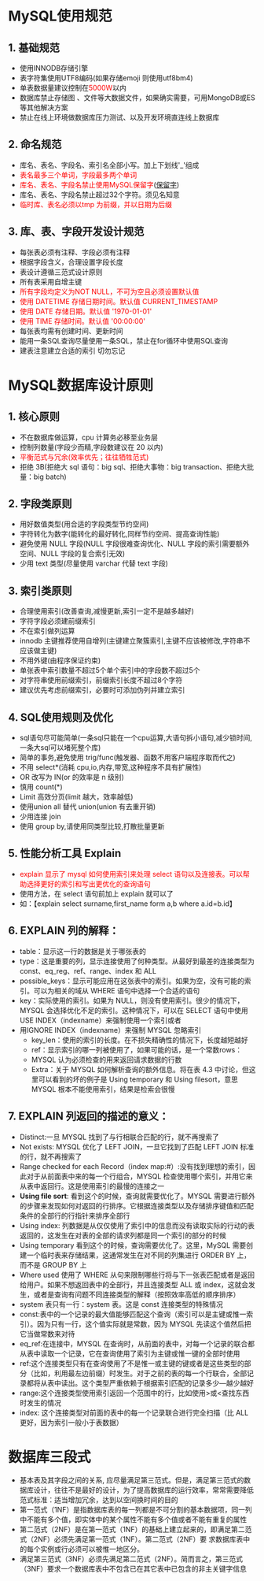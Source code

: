 # MySQL使用规范

## 1. 基础规范
   * 使用INNODB存储引擎
   * 表字符集使用UTF8编码(如果存储emoji 则使用utf8bm4)
   * 单表数据量建议控制在<label style="color:red">5000W</label>以内
   * 数据库禁止存储图 、文件等大数据文件，如果确实需要，可用MongoDB或ES等其他解决方案
   * 禁止在线上环境做数据库压力测试、以及开发环境直连线上数据库
   
## 2. 命名规范
   * 库名、表名、字段名、索引名全部小写。加上下划线'_'组成
   * <label style="color:red">表名最多三个单词，字段最多两个单词</label>
   * <label style="color:red">库名、表名、字段名禁止使用MySQL保留字</label>([保留字](https://www.cnblogs.com/duanxz/p/5099989.html))
   * 库名、表名、字段名禁止超过32个字符。须见名知意
   * <label style="color:red">临时库、表名必须以tmp 为前缀，并以日期为后缀</label>
   
## 3. 库、表、字段开发设计规范
   * 每张表必须有注释、字段必须有注释
   * 根据字段含义，合理设置字段长度
   * 表设计遵循三范式设计原则
   * 所有表采用自增主键
   * <label style="color:red">所有字段均定义为NOT NULL，不可为空且必须设置默认值</label>
   * <label style="color:red">使用 DATETIME 存储日期时间。默认值 CURRENT_TIMESTAMP</label>
   * <label style="color:red">使用 DATE 存储日期。默认值 '1970-01-01'</label>
   * <label style="color:red">使用 TIME 存储时间。默认值 '00:00:00'</label>
   * 每张表均需有创建时间、更新时间
   * 能用一条SQL查询尽量使用一条SQL，禁止在for循环中使用SQL查询
   * 建表注意建立合适的索引 切勿忘记
   
   
# MySQL数据库设计原则
##  1. 核心原则
   * 不在数据库做运算，cpu 计算务必移至业务层
   * 控制列数量(字段少而精,字段数建议在 20 以内)
   * <label style="color:red">平衡范式与冗余(效率优先；往往牺牲范式)</label>
   * 拒绝 3B(拒绝大 sql 语句：big sql、拒绝大事物：big transaction、拒绝大批量：big batch)
   
##  2. 字段类原则
   * 用好数值类型(用合适的字段类型节约空间)
   * 字符转化为数字(能转化的最好转化,同样节约空间、提高查询性能)
   * 避免使用 NULL 字段(NULL 字段很难查询优化、NULL 字段的索引需要额外空间、NULL 字段的复合索引无效)
   * 少用 text 类型(尽量使用 varchar 代替 text 字段)
   
##  3. 索引类原则
  * 合理使用索引(改善查询,减慢更新,索引一定不是越多越好)
  * 字符字段必须建前缀索引
  * 不在索引做列运算
  * innodb 主键推荐使用自增列(主键建立聚簇索引,主键不应该被修改,字符串不应该做主键)
  * 不用外键(由程序保证约束)
  * 单张表中索引数量不超过5个单个索引中的字段数不超过5个
  * 对字符串使用前缀索引，前缀索引长度不超过8个字符
  * 建议优先考虑前缀索引，必要时可添加伪列并建立索引
  
##  4. SQL使用规则及优化 
   * sql语句尽可能简单(一条sql只能在一个cpu运算,大语句拆小语句,减少锁时间,一条大sql可以堵死整个库)
   * 简单的事务,避免使用 trig/func(触发器、函数不用客户端程序取而代之)
   * 不用 select*(消耗 cpu,io,内存,带宽,这种程序不具有扩展性)
   * OR 改写为 IN(or 的效率是 n 级别)
   * 慎用 count(*)
   * Limit 高效分页(limit 越大，效率越低)
   * 使用union all 替代 union(union 有去重开销)
   * 少用连接 join
   * 使用 group by,请使用同类型比较,打散批量更新
   
##  5. 性能分析工具 Explain
   * <label style="color:red">explain 显示了 mysql 如何使用索引来处理 select 语句以及连接表。可以帮助选择更好的索引和写出更优化的查询语句</label>
   * 使用方法，在 select 语句前加上 explain 就可以了
   * 如：【explain select surname,first_name form a,b where a.id=b.id】

## 6. EXPLAIN 列的解释：
   * table：显示这一行的数据是关于哪张表的
   * type：这是重要的列，显示连接使用了何种类型。从最好到最差的连接类型为 const、eq_reg、ref、range、index 和 ALL
   * possible_keys：显示可能应用在这张表中的索引。如果为空，没有可能的索引。可以为相关的域从 WHERE 语句中选择一个合适的语句
   * key：实际使用的索引。如果为 NULL，则没有使用索引。很少的情况下，MYSQL 会选择优化不足的索引。这种情况下，可以在 SELECT 语句中使用 USE INDEX（indexname）来强制使用一个索引或者
   * 用IGNORE INDEX（indexname）来强制 MYSQL 忽略索引
      * key_len：使用的索引的长度。在不损失精确性的情况下，长度越短越好
      * ref：显示索引的哪一列被使用了，如果可能的话，是一个常数rows：
      * MYSQL 认为必须检查的用来返回请求数据的行数
      * Extra：关于 MYSQL 如何解析查询的额外信息。将在表 4.3 中讨论，但这里可以看到的坏的例子是 Using temporary 和 Using filesort，意思 MYSQL 根本不能使用索引，结果是检索会很慢
          
## 7. EXPLAIN 列返回的描述的意义：
  * Distinct:一旦 MYSQL 找到了与行相联合匹配的行，就不再搜索了
  * Not exists: MYSQL 优化了 LEFT JOIN，一旦它找到了匹配 LEFT JOIN 标准的行，就不再搜索了
  * Range checked for each Record（index map:#）:没有找到理想的索引，因此对于从前面表中来的每一个行组合，MYSQL 检查使用哪个索引，并用它来从表中返回行。这是使用索引的最慢的连接之一
  * <b>Using file sort</b>: 看到这个的时候，查询就需要优化了。MYSQL 需要进行额外的步骤来发现如何对返回的行排序。它根据连接类型以及存储排序键值和匹配条件的全部行的行指针来排序全部行
  * Using index: 列数据是从仅仅使用了索引中的信息而没有读取实际的行动的表返回的，这发生在对表的全部的请求列都是同一个索引的部分的时候  
  * Using temporary 看到这个的时候，查询需要优化了。这里，MySQL 需要创建一个临时表来存储结果，这通常发生在对不同的列集进行 ORDER BY 上，而不是 GROUP BY 上
  * Where used 使用了 WHERE 从句来限制哪些行将与下一张表匹配或者是返回给用户。如果不想返回表中的全部行，并且连接类型 ALL 或 index，这就会发生，或者是查询有问题不同连接类型的解释（按照效率高低的顺序排序）
  * system 表只有一行：system 表。这是 const 连接类型的特殊情况
  * const:表中的一个记录的最大值能够匹配这个查询（索引可以是主键或惟一索引）。因为只有一行，这个值实际就是常数，因为 MYSQL 先读这个值然后把它当做常数来对待
  * eq_ref:在连接中，MYSQL 在查询时，从前面的表中，对每一个记录的联合都从表中读取一个记录，它在查询使用了索引为主键或惟一键的全部时使用
  * ref:这个连接类型只有在查询使用了不是惟一或主键的键或者是这些类型的部分（比如，利用最左边前缀）时发生。对于之前的表的每一个行联合，全部记录都将从表中读出。这个类型严重依赖于根据索引匹配的记录多少—越少越好
  * range:这个连接类型使用索引返回一个范围中的行，比如使用>或<查找东西时发生的情况
  * index: 这个连接类型对前面的表中的每一个记录联合进行完全扫描（比 ALL 更好，因为索引一般小于表数据）
       
# 数据库三段式
  * 基本表及其字段之间的关系, 应尽量满足第三范式。但是，满足第三范式的数据库设计，往往不是最好的设计，为了提高数据库的运行效率，常常需要降低范式标准：适当增加冗余，达到以空间换时间的目的
  * 第一范式（1NF）是指数据库表的每一列都是不可分割的基本数据项，同一列中不能有多个值，即实体中的某个属性不能有多个值或者不能有重复的属性
  * 第二范式（2NF）是在第一范式（1NF）的基础上建立起来的，即满足第二范式（2NF）必须先满足第一范式（1NF）。第二范式（2NF）要 求数据库表中的每个实例或行必须可以被惟一地区分。
  * 满足第三范式（3NF）必须先满足第二范式（2NF）。简而言之，第三范式（3NF）要求一个数据库表中不包含已在其它表中已包含的非主关键字信息
    
    
    
             

  